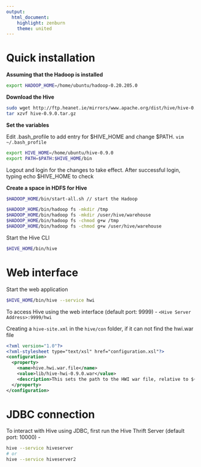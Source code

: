```yaml
---
output:
  html_document:
    highlight: zenburn
    theme: united
---
```

# Quick installation #

**Assuming that the Hadoop is installed**
```bash
export HADOOP_HOME=/home/ubuntu/hadoop-0.20.205.0
```

**Download the Hive**
```bash
sudo wget http://ftp.heanet.ie/mirrors/www.apache.org/dist/hive/hive-0.9.0/hive-0.9.0.tar.gz
tar xzvf hive-0.9.0.tar.gz
```


**Set the variables**

Edit .bash\_profile to add entry for $HIVE\_HOME and change $PATH.
`vim ~/.bash_profile`

```bash
export HIVE_HOME=/home/ubuntu/hive-0.9.0
export PATH=$PATH:$HIVE_HOME/bin
```
Logout and login for the changes to take effect.
After successful login, typing echo $HIVE\_HOME to check

**Create a space in HDFS for Hive**

```bash
$HADOOP_HOME/bin/start-all.sh // start the Hadoop

$HADOOP_HOME/bin/hadoop fs -mkdir /tmp
$HADOOP_HOME/bin/hadoop fs -mkdir /user/hive/warehouse
$HADOOP_HOME/bin/hadoop fs -chmod g+w /tmp
$HADOOP_HOME/bin/hadoop fs -chmod g+w /user/hive/warehouse
```

Start the Hive CLI

```bash
$HIVE_HOME/bin/hive
```

# Web interface #

Start the web application

```bash
$HIVE_HOME/bin/hive --service hwi
```
To access Hive using the web interface (default port: 9999) - `<Hive Server Address>:9999/hwi`

Creating a `hive-site.xml` in the `hive/con` folder, if it can not find the hwi.war file

```xml
<?xml version="1.0"?>
<?xml-stylesheet type="text/xsl" href="configuration.xsl"?>
<configuration>
  <property>
    <name>hive.hwi.war.file</name>
    <value>lib/hive-hwi-0.9.0.war</value>
    <description>This sets the path to the HWI war file, relative to ${HIVE_HOME}. </description>
  </property>
</configuration>
```

# JDBC connection #

To interact with Hive using JDBC, first run the Hive Thrift Server (default port: 10000) -

```bash
hive --service hiveserver
# or 
hive --service hiveserver2
```